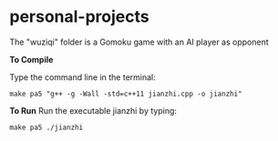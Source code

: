 # personal-projects

The "wuziqi" folder is a Gomoku game with an AI player as opponent

**To Compile**

Type the command line in the terminal:

    make pa5 "g++ -g -Wall -std=c++11 jianzhi.cpp -o jianzhi"

**To Run**
Run the executable jianzhi by typing:

    make pa5 ./jianzhi
